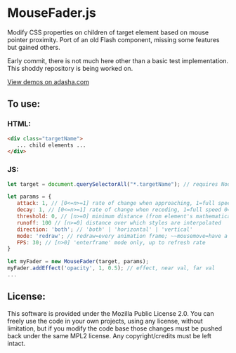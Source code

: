 # MouseFader.js


Modify CSS properties on children of target element based on mouse pointer proximity.
Port of an old Flash component, missing some features but gained others.

Early commit, there is not much here other than a basic test implementation. This shoddy repository is being worked on.

[View demos on adasha.com](http://www.adasha.com/lab/mousefader)

## To use:

### HTML:

```html
<div class="targetName">
   ... child elements ...
</div>
```

### JS:

```javascript
let target = document.querySelectorAll("*.targetName"); // requires NodeList at present

let params = {
   attack: 1, // [0<=n>=1] rate of change when approaching, 1=full speed 0=no movement
   decay: 1, // [0<=n>=1] rate of change when receding, 1=full speed 0=no movement
   threshold: 0, // [n>=0] minimum distance (from element's mathematical centre) before effect starts
   runoff: 100 // [n>=0] distance over which styles are interpolated
   direction: 'both'; // 'both' | 'horizontal' | 'vertical'
   mode: 'redraw'; // redraw=every animation frame; ~~mousemove=have a guess; enterframe=follow FPS~~
   FPS: 30; // [n>0] 'enterframe' mode only, up to refresh rate
}

let myFader = new MouseFader(target, params);
myFader.addEffect('opacity', 1, 0.5); // effect, near val, far val
...
```

## License:

This software is provided under the Mozilla Public License 2.0. You can freely use the code in your own projects, using any license, without limitation, but if you modify the code base those changes must be pushed back under the same MPL2 license. Any copyright/credits must be left intact.
